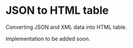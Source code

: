 # JSON to HTML table
Converting JSON and XML data into HTML table.


Implementation to be added soon.
